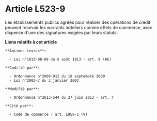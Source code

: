 # Article L523-9

Les établissements publics agréés pour réaliser des opérations de crédit peuvent recevoir les warrants hôteliers comme effets
de commerce, avec dispense d'une des signatures exigées par leurs statuts.

**Liens relatifs à cet article**

	**Anciens textes**:

	  - Loi n°1913-08-08 du 8 août 1913 - art. 9 (Ab)

	**Codifié par**:

	  - Ordonnance n°2000-912 du 18 septembre 2000
	  - Loi n°2003-7 du 3 janvier 2003

	**Modifié par**:

	  - Ordonnance n°2013-544 du 27 juin 2013 - art. 7

	**Cité par**:

	  - Code de commerce - art. L950-1 (V)
